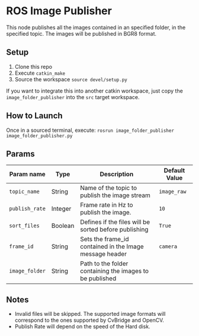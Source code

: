 # ROS Image Publisher

This node publishes all the images contained in an specified folder, in the specified topic.
The images will be published in BGR8 format.

## Setup

1. Clone this repo
1. Execute `catkin_make`
1. Source the workspace `source devel/setup.py`

If you want to integrate this into another catkin workspace, just copy the `image_folder_publisher` into the `src` target workspace.

## How to Launch

Once in a sourced terminal, execute:
`rosrun image_folder_publisher image_folder_publisher.py`

## Params

|Param name    | Type   | Description                                             | Default Value |
|------------- |--------|-------------------------------------------------------  |---------------|
|`topic_name`  | String | Name of the topic to publish the image stream           | `image_raw`   |
|`publish_rate`| Integer| Frame rate in Hz to publish the image.                  | `10`          |
|`sort_files`  | Boolean| Defines if the files will be sorted before publishing   | `True`        |
|`frame_id`    | String | Sets the frame_id contained in the Image message header | `camera`      |
|`image_folder`| String | Path to the folder containing the images to be published|               | 

## Notes

* Invalid files will be skipped. The supported image formats will correspond to the ones supported by CvBridge and OpenCV.
* Publish Rate will depend on the speed of the Hard disk. 